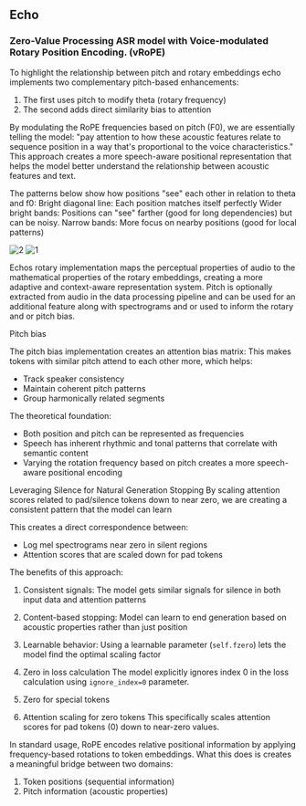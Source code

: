## Echo
### Zero-Value Processing ASR model with Voice-modulated Rotary Position Encoding. (vRoPE)

To highlight the relationship between pitch and rotary embeddings echo implements two complementary pitch-based enhancements:

1. The first uses pitch to modify theta (rotary frequency)
2. The second adds direct similarity bias to attention

By modulating the RoPE frequencies based on pitch (F0), we are essentially telling the model: "pay attention to how these acoustic features relate to sequence position in a way that's proportional to the voice characteristics."  This approach creates a more speech-aware positional representation that helps the model better understand the relationship between acoustic features and text.

The patterns below show how positions "see" each other in relation to theta and f0:
Bright diagonal line: Each position matches itself perfectly
Wider bright bands: Positions can "see" farther (good for long dependencies) but can be noisy.
Narrow bands: More focus on nearby positions (good for local patterns)

![2](https://github.com/user-attachments/assets/28d00fc5-2676-41ed-a971-e4d857af43f8)
![1](https://github.com/user-attachments/assets/9089e806-966b-41aa-8793-bee03a6e6be1)

Echos rotary implementation maps the perceptual properties of audio to the mathematical properties of the rotary embeddings, creating a more adaptive and context-aware representation system. Pitch is optionally extracted from audio in the data processing pipeline and can be used for an additional feature along with spectrograms and or used to inform the rotary and or pitch bias.

Pitch bias

The pitch bias implementation creates an attention bias matrix:
This makes tokens with similar pitch attend to each other more, which helps:

- Track speaker consistency
- Maintain coherent pitch patterns
- Group harmonically related segments

The theoretical foundation:
- Both position and pitch can be represented as frequencies
- Speech has inherent rhythmic and tonal patterns that correlate with semantic content
- Varying the rotation frequency based on pitch creates a more speech-aware positional encoding

Leveraging Silence for Natural Generation Stopping
By scaling attention scores related to pad/silence tokens down to near zero, we are creating a consistent pattern that the model can learn

This creates a direct correspondence between:
- Log mel spectrograms near zero in silent regions
- Attention scores that are scaled down for pad tokens

The benefits of this approach:

1. Consistent signals: The model gets similar signals for silence in both input data and attention patterns
2. Content-based stopping: Model can learn to end generation based on acoustic properties rather than just position
3. Learnable behavior: Using a learnable parameter (`self.fzero`) lets the model find the optimal scaling factor

1. Zero in loss calculation
   The model explicitly ignores index 0 in the loss calculation using `ignore_index=0` parameter.
2. Zero for special tokens
3. Attention scaling for zero tokens
   This specifically scales attention scores for pad tokens (0) down to near-zero values.

In standard usage, RoPE encodes relative positional information by applying frequency-based rotations to token embeddings. What this does is creates a meaningful bridge between two domains:

1. Token positions (sequential information)
2. Pitch information (acoustic properties)


